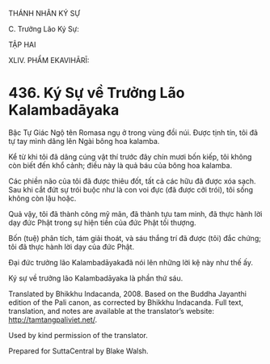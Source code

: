 THÁNH NHÂN KÝ SỰ

C. Trưởng Lão Ký Sự:

TẬP HAI

XLIV. PHẨM EKAVIHĀRĪ:

# 436\. Ký Sự về Trưởng Lão Kalambadāyaka

Bậc Tự Giác Ngộ tên Romasa ngụ ở trong vùng đồi núi. Được tịnh tín, tôi đã tự tay mình dâng lên Ngài bông hoa kalamba.

Kể từ khi tôi đã dâng cúng vật thí trước đây chín mươi bốn kiếp, tôi không còn biết đến khổ cảnh; điều này là quả báu của bông hoa kalamba.

Các phiền não của tôi đã được thiêu đốt, tất cả các hữu đã được xóa sạch. Sau khi cắt đứt sự trói buộc như là con voi đực (đã được cởi trói), tôi sống không còn lậu hoặc.

Quả vậy, tôi đã thành công mỹ mãn, đã thành tựu tam minh, đã thực hành lời dạy đức Phật trong sự hiện tiền của đức Phật tối thượng.

Bốn (tuệ) phân tích, tám giải thoát, và sáu thắng trí đã được (tôi) đắc chứng; tôi đã thực hành lời dạy của đức Phật.

Đại đức trưởng lão Kalambadāyakađã nói lên những lời kệ này như thế ấy.

Ký sự về trưởng lão Kalambadāyaka là phần thứ sáu.

Translated by Bhikkhu Indacanda, 2008. Based on the Buddha Jayanthi edition of the Pali canon, as corrected by Bhikkhu Indacanda. Full text, translation, and notes are available at the translator’s website: http://tamtangpaliviet.net/.

Used by kind permission of the translator.

Prepared for SuttaCentral by Blake Walsh.